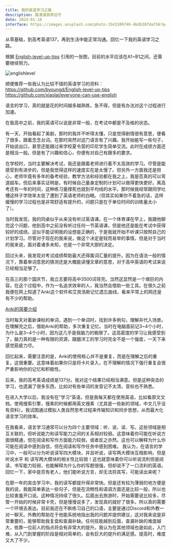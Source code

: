 ```yaml
---
title: 我的英语学习之路
description: 路漫漫其修远兮
date: 2024-01-18
interface: https://images.unsplash.com/photo-1543109740-4bdb38fda756?q=80&w=3168&auto=format&fit=crop&ixlib=rb-4.0.3&ixid=M3wxMjA3fDB8MHxwaG90by1wYWdlfHx8fGVufDB8fHx8fA%3D%3D
---
```


从零基础，到高考英语137，再到生活中能正常沟通。回忆一下我的英语学习之路。

根据 [English-level-up-tips](https://github.com/byoungd/English-level-up-tips) 引用的一张图，目前的水平应该在A1~B1之间，还需要继续努力。

![englishlevel](/images/works/20240120195920.png)

顺便推荐一些我认为比较不错的英语学习的资料：  
https://github.com/byoungd/English-level-up-tips  
https://github.com/xiaolai/everyone-can-use-english  

语言的学习，真的就是花的时间越多越熟练，急不得，但是有办法对这个过程进行加速。

在我高中之前，我的英语可以说是非常一般，在考试中都是不及格的状态。

有一天，开始看起了美剧，那时的我并不听得太懂，只是觉得剧情很有意思，便看了很多，跟着念念台词。在那时突然对这门语言有了兴趣。我开始能写一些句子，开始说出口，甚至还能跟过来学校夏令营的印尼学生简单交流。此时在成绩方面还是相当一般。但是有了兴趣和信心，你便有对自己有跟多的要求。

在学校时，当时主要解决考试，我还是跟着老师进行着不太高效的学习。尽管是能感受到有进步的，但是我觉得这样的速度实在是太慢了。但另外一方面我还是担心，老师毕竟有多年的备考经验，教学方法和经验都在我之上，我是否真的可以弯道超车。但后来事实证明是，有时候自己量身定制的计划可以做得更快更好。离高考还有一年的时间，这种练习量撑死也就到平均线的水平。那时候我经常跟同学吐槽这样子学效率太低了遭到了英语老师的白眼。（但其实如果你不着急的话，这样缓慢的学习过程也是非常舒适有提升的，问题只是在于单位时间的训练量太小了）。

当时我发现，我的同桌似乎从来没有听过英语课。在一个体育课在早上，我跟他聊完这个问题，他到高中之前没有听过任何一节英语课，但是他还是能在考试中获得较好的成绩。这似乎能证明我的设想是正确的，于是我就开始不听课只按照自己的计划学习。尽管对于现在的我来说，做这个决定是轻而易举的事情，但是对于当时的我来说，面对着诸多未知，也是一个非常大胆的决定。

回过头来，我发现对考试成绩帮助最大还得属词汇量的提升。因为在语法一般的情况下，靠着单词意思的猜测还是大概能读懂文章的意思，对于高中英语的考试来说已经相当足够了。

在高三的那个国庆节，我立志要将高中3500词背完。当然这显然是一个艰巨的内容。在这个过程中，作为一名追求效率的人，我当然会借助一些工具。在很久之前我便在网上知道了Anki这个软件和艾宾浩斯记忆遗忘曲线，看来平常上的网还是有不少的帮助。

[Anki的简要介绍](https://zhuanlan.zhihu.com/p/23156562)

当时每天对着新课标的单词，遇到一个单词时，找到许多例句，理解并代入场景。在理解完之后，借助Anki的帮助，多次重复记忆。当时在电脑面前记3~4个小时，为什么是3~4个小时，因为这几乎是我脑力的极限了。这高密度的学习让我感受到了，脑力真的是一种有限的资源，跟磨洋工的学习时完全不是一个强度，一天下来感觉筋疲力尽。

回忆起来，需要注意的是，Anki的使用核心并不是重复，而是在理解之后的重复。这很重要。这意味着如果你只是将卡片录入，在不理解的情况下强行重复会很严重影响你的记忆和积极性。

后来，我的高考英语成绩是137分。我对这个结果已经相当满意。但是这种突击的学习，也遗漏了很多东西，比如对有些单词的发音记不太清，音标也不熟悉。

在进入大学以后，我没有在”学习“英语，但是我每天都在使用英语，比如看原文文档，使用搜索引擎，搜素的时候都用英文搜素（尤其是一些新的领域，中文几乎没有资料）。我试图通过模拟人类自然思考过程来传输知识和同步思想，从而最大化语言学习的效率。

在我看来，语言学习通常可以分为四个主要领域：听、说、读、写。这些领域是相互关联的，但听说能力和读写能力之间的关系相对较弱。这意味着你可能在听说方面很精通，但在阅读和写作方面能力较弱，或者反之亦然。这也可以解释为什么你可能在阅读中感到自信，但在阅读和写作任务中感到困难。
我认为，在语言的学习中，一般可以分为听说读写四大模块，并且听说，读写两大模块互相影响，但是听说水平 和 读写两大模块的相关性比较弱！这也就意味着你可以听说流利但是阅读，书写能力较弱，也能解释为什么你的写题很强，但却说不了一口流利的英语。回忆一下，家中是否有老人，他们能听说方言，却无法将其写，可能读出来呢？

在那一年的突击学习中，我的读写都提升得非常快。但是还有较为薄弱的地方便是我的说，我能简单表达一些句子，但是在流畅性和语调方面还是比较一般，所以也比较害羞开口说。这种情况持续了很久。后面出去旅游时，开始需要说比较多，尽管一开始的时候非常卡壳，但是慢慢说多了，发现真的就好了很多。所以真的需要一个环境去表达。目前我还在不断练习自己的口语，主要是通过Discord和外教一对一聊天。外教的帮助在于他能系统地指出我的问题并提供建议，这对我来说是非常重要的，能够帮助我复盘和查漏补缺。任何技能越到后面，查漏补缺的难度越大，依靠一位前人的指点将会有非常大的提升。我认为在其他领域也是如此，入门难，从入门到掌握的阶段是相对简单的，会有巨大的提升的满足感。提高时，难度又大了不少。